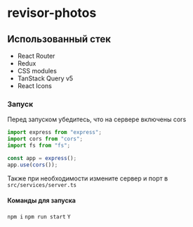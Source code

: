 # revisor-photos

## Использованный стек

- React Router
- Redux
- CSS modules
- TanStack Query v5
- React Icons

### Запуск

Перед запуском убедитесь, что на сервере включены cors

```javascript
import express from "express";
import cors from "cors";
import fs from "fs";

const app = express();
app.use(cors());
```

Также при необходимости измените сервер и порт в `src/services/server.ts`

#### Команды для запуска

`npm i` `npm run start` `Y`
